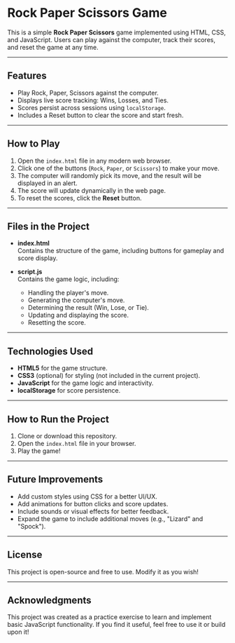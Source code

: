 # Rock Paper Scissors Game

This is a simple **Rock Paper Scissors** game implemented using HTML, CSS, and JavaScript. Users can play against the computer, track their scores, and reset the game at any time.

---

## **Features**

- Play Rock, Paper, Scissors against the computer.
- Displays live score tracking: Wins, Losses, and Ties.
- Scores persist across sessions using `localStorage`.
- Includes a Reset button to clear the score and start fresh.

---

## **How to Play**

1. Open the `index.html` file in any modern web browser.
2. Click one of the buttons (`Rock`, `Paper`, or `Scissors`) to make your move.
3. The computer will randomly pick its move, and the result will be displayed in an alert.
4. The score will update dynamically in the web page.
5. To reset the scores, click the **Reset** button.

---

## **Files in the Project**

- **index.html**  
  Contains the structure of the game, including buttons for gameplay and score display.

- **script.js**  
  Contains the game logic, including:
  - Handling the player's move.
  - Generating the computer's move.
  - Determining the result (Win, Lose, or Tie).
  - Updating and displaying the score.
  - Resetting the score.

---

## **Technologies Used**

- **HTML5** for the game structure.  
- **CSS3** (optional) for styling (not included in the current project).  
- **JavaScript** for the game logic and interactivity.  
- **localStorage** for score persistence.

---

## **How to Run the Project**

1. Clone or download this repository.
2. Open the `index.html` file in your browser.
3. Play the game!

---

## **Future Improvements**

- Add custom styles using CSS for a better UI/UX.
- Add animations for button clicks and score updates.
- Include sounds or visual effects for better feedback.
- Expand the game to include additional moves (e.g., "Lizard" and "Spock").

---

## **License**

This project is open-source and free to use. Modify it as you wish!  

---

## **Acknowledgments**

This project was created as a practice exercise to learn and implement basic JavaScript functionality. If you find it useful, feel free to use it or build upon it!